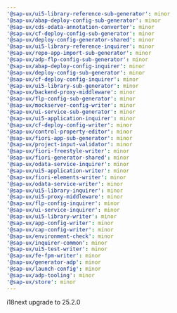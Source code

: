 ```yaml
---
'@sap-ux/ui5-library-reference-sub-generator': minor
'@sap-ux/abap-deploy-config-sub-generator': minor
'@sap-ux/cds-odata-annotation-converter': minor
'@sap-ux/cf-deploy-config-sub-generator': minor
'@sap-ux/deploy-config-generator-shared': minor
'@sap-ux/ui5-library-reference-inquirer': minor
'@sap-ux/repo-app-import-sub-generator': minor
'@sap-ux/adp-flp-config-sub-generator': minor
'@sap-ux/abap-deploy-config-inquirer': minor
'@sap-ux/deploy-config-sub-generator': minor
'@sap-ux/cf-deploy-config-inquirer': minor
'@sap-ux/ui5-library-sub-generator': minor
'@sap-ux/backend-proxy-middleware': minor
'@sap-ux/flp-config-sub-generator': minor
'@sap-ux/mockserver-config-writer': minor
'@sap-ux/ui-service-sub-generator': minor
'@sap-ux/ui5-application-inquirer': minor
'@sap-ux/cf-deploy-config-writer': minor
'@sap-ux/control-property-editor': minor
'@sap-ux/fiori-app-sub-generator': minor
'@sap-ux/project-input-validator': minor
'@sap-ux/fiori-freestyle-writer': minor
'@sap-ux/fiori-generator-shared': minor
'@sap-ux/odata-service-inquirer': minor
'@sap-ux/ui5-application-writer': minor
'@sap-ux/fiori-elements-writer': minor
'@sap-ux/odata-service-writer': minor
'@sap-ux/ui5-library-inquirer': minor
'@sap-ux/ui5-proxy-middleware': minor
'@sap-ux/flp-config-inquirer': minor
'@sap-ux/ui-service-inquirer': minor
'@sap-ux/ui5-library-writer': minor
'@sap-ux/app-config-writer': minor
'@sap-ux/cap-config-writer': minor
'@sap-ux/environment-check': minor
'@sap-ux/inquirer-common': minor
'@sap-ux/ui5-test-writer': minor
'@sap-ux/fe-fpm-writer': minor
'@sap-ux/generator-adp': minor
'@sap-ux/launch-config': minor
'@sap-ux/adp-tooling': minor
'@sap-ux/store': minor
---
```


i18next upgrade to 25.2.0
